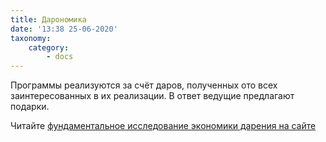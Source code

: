 ```yaml
---
title: Дарономика
date: '13:38 25-06-2020'
taxonomy:
    category:
        - docs
---
```


Программы реализуются за счёт даров, полученных ото всех заинтересованных в их реализации. В ответ ведущие предлагают подарки.

Читайте [фундаментальное исследование экономики дарения на сайте](https://frkt.ru/research/culturology/gift-to-the-future/?target=_blank)
